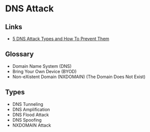 # DNS Attack

## Links

- [5 DNS Attack Types and How To Prevent Them](https://brightsec.com/blog/dns-attack/)

## Glossary

- Domain Name System (DNS)
- Bring Your Own Device (BYOD)
- Non-eXistent Domain (NXDOMAIN) (The Domain Does Not Exist)

## Types

- DNS Tunneling
- DNS Amplification
- DNS Flood Attack
- DNS Spoofing
- NXDOMAIN Attack
